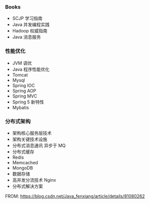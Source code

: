 ### Books
- SCJP 学习指南
- Java 并发编程实践
- Hadoop 权威指南
- Java 消息服务

### 性能优化
- JVM 调优
- Java 程序性能优化
- Tomcat
- Mysql
- Spring IOC
- Spring AOP
- Spring MVC
- Spring 5 新特性
- Mybatis

### 分布式架构
- 架构核心服务层技术
- 架构关键技术设施
- 分布式消息通讯 异步于 MQ
- 分布式缓存
- Redis
- Memcached
- MongoDB
- 数据存储
- 高并发分流技术 Nginx
- 分布式解决方案

FROM: https://blog.csdn.net/Java_fenxiang/article/details/81080262
